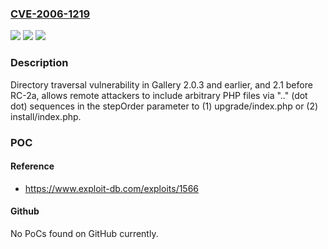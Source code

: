 ### [CVE-2006-1219](https://cve.mitre.org/cgi-bin/cvename.cgi?name=CVE-2006-1219)
![](https://img.shields.io/static/v1?label=Product&message=n%2Fa&color=blue)
![](https://img.shields.io/static/v1?label=Version&message=n%2Fa&color=blue)
![](https://img.shields.io/static/v1?label=Vulnerability&message=n%2Fa&color=brighgreen)

### Description

Directory traversal vulnerability in Gallery 2.0.3 and earlier, and 2.1 before RC-2a, allows remote attackers to include arbitrary PHP files via ".." (dot dot) sequences in the stepOrder parameter to (1) upgrade/index.php or (2) install/index.php.

### POC

#### Reference
- https://www.exploit-db.com/exploits/1566

#### Github
No PoCs found on GitHub currently.

